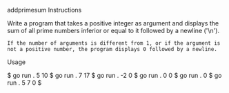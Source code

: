 addprimesum
Instructions

Write a program that takes a positive integer as argument and displays the sum of all prime numbers inferior or equal to it followed by a newline ('\n').

    If the number of arguments is different from 1, or if the argument is not a positive number, the program displays 0 followed by a newline.

Usage

$ go run . 5
10
$ go run . 7
17
$ go run . -2
0
$ go run . 0
0
$ go run .
0
$ go run . 5 7
0
$
